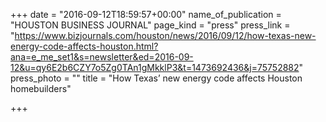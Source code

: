 +++
date = "2016-09-12T18:59:57+00:00"
name_of_publication = "HOUSTON BUSINESS JOURNAL"
page_kind = "press"
press_link = "https://www.bizjournals.com/houston/news/2016/09/12/how-texas-new-energy-code-affects-houston.html?ana=e_me_set1&s=newsletter&ed=2016-09-12&u=qy6E2b6CZY7o5Zg0TAn1gMkklP3&t=1473692436&j=75752882"
press_photo = ""
title = "How Texas’ new energy code affects Houston homebuilders"

+++